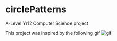 # circlePatterns
A-Level Yr12 Computer Science project

This project was inspired by the following gif
![gif](https://i.imgur.com/f4J2NfE.giff)
